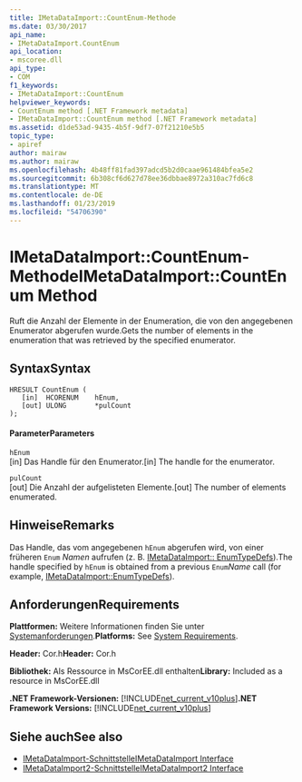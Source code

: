 ```yaml
---
title: IMetaDataImport::CountEnum-Methode
ms.date: 03/30/2017
api_name:
- IMetaDataImport.CountEnum
api_location:
- mscoree.dll
api_type:
- COM
f1_keywords:
- IMetaDataImport::CountEnum
helpviewer_keywords:
- CountEnum method [.NET Framework metadata]
- IMetaDataImport::CountEnum method [.NET Framework metadata]
ms.assetid: d1de53ad-9435-4b5f-9df7-07f21210e5b5
topic_type:
- apiref
author: mairaw
ms.author: mairaw
ms.openlocfilehash: 4b48ff81fad397adcd5b2d0caae961484bfea5e2
ms.sourcegitcommit: 6b308cf6d627d78ee36dbbae8972a310ac7fd6c8
ms.translationtype: MT
ms.contentlocale: de-DE
ms.lasthandoff: 01/23/2019
ms.locfileid: "54706390"
---
```

# <a name="imetadataimportcountenum-method"></a><span data-ttu-id="997e2-102">IMetaDataImport::CountEnum-Methode</span><span class="sxs-lookup"><span data-stu-id="997e2-102">IMetaDataImport::CountEnum Method</span></span>
<span data-ttu-id="997e2-103">Ruft die Anzahl der Elemente in der Enumeration, die von den angegebenen Enumerator abgerufen wurde.</span><span class="sxs-lookup"><span data-stu-id="997e2-103">Gets the number of elements in the enumeration that was retrieved by the specified enumerator.</span></span>  
  
## <a name="syntax"></a><span data-ttu-id="997e2-104">Syntax</span><span class="sxs-lookup"><span data-stu-id="997e2-104">Syntax</span></span>  
  
```  
HRESULT CountEnum (  
   [in]  HCORENUM    hEnum,   
   [out] ULONG       *pulCount  
);  
```  
  
#### <a name="parameters"></a><span data-ttu-id="997e2-105">Parameter</span><span class="sxs-lookup"><span data-stu-id="997e2-105">Parameters</span></span>  
 `hEnum`  
 <span data-ttu-id="997e2-106">[in] Das Handle für den Enumerator.</span><span class="sxs-lookup"><span data-stu-id="997e2-106">[in] The handle for the enumerator.</span></span>  
  
 `pulCount`  
 <span data-ttu-id="997e2-107">[out] Die Anzahl der aufgelisteten Elemente.</span><span class="sxs-lookup"><span data-stu-id="997e2-107">[out] The number of elements enumerated.</span></span>  
  
## <a name="remarks"></a><span data-ttu-id="997e2-108">Hinweise</span><span class="sxs-lookup"><span data-stu-id="997e2-108">Remarks</span></span>  
 <span data-ttu-id="997e2-109">Das Handle, das vom angegebenen `hEnum` abgerufen wird, von einer früheren `Enum` *Namen* aufrufen (z. B. [IMetaDataImport:: EnumTypeDefs](../../../../docs/framework/unmanaged-api/metadata/imetadataimport-enumtypedefs-method.md)).</span><span class="sxs-lookup"><span data-stu-id="997e2-109">The handle specified by `hEnum` is obtained from a previous `Enum`*Name* call (for example, [IMetaDataImport::EnumTypeDefs](../../../../docs/framework/unmanaged-api/metadata/imetadataimport-enumtypedefs-method.md)).</span></span>  
  
## <a name="requirements"></a><span data-ttu-id="997e2-110">Anforderungen</span><span class="sxs-lookup"><span data-stu-id="997e2-110">Requirements</span></span>  
 <span data-ttu-id="997e2-111">**Plattformen:** Weitere Informationen finden Sie unter [Systemanforderungen](../../../../docs/framework/get-started/system-requirements.md).</span><span class="sxs-lookup"><span data-stu-id="997e2-111">**Platforms:** See [System Requirements](../../../../docs/framework/get-started/system-requirements.md).</span></span>  
  
 <span data-ttu-id="997e2-112">**Header:** Cor.h</span><span class="sxs-lookup"><span data-stu-id="997e2-112">**Header:** Cor.h</span></span>  
  
 <span data-ttu-id="997e2-113">**Bibliothek:** Als Ressource in MsCorEE.dll enthalten</span><span class="sxs-lookup"><span data-stu-id="997e2-113">**Library:** Included as a resource in MsCorEE.dll</span></span>  
  
 <span data-ttu-id="997e2-114">**.NET Framework-Versionen:** [!INCLUDE[net_current_v10plus](../../../../includes/net-current-v10plus-md.md)]</span><span class="sxs-lookup"><span data-stu-id="997e2-114">**.NET Framework Versions:** [!INCLUDE[net_current_v10plus](../../../../includes/net-current-v10plus-md.md)]</span></span>  
  
## <a name="see-also"></a><span data-ttu-id="997e2-115">Siehe auch</span><span class="sxs-lookup"><span data-stu-id="997e2-115">See also</span></span>
- [<span data-ttu-id="997e2-116">IMetaDataImport-Schnittstelle</span><span class="sxs-lookup"><span data-stu-id="997e2-116">IMetaDataImport Interface</span></span>](../../../../docs/framework/unmanaged-api/metadata/imetadataimport-interface.md)
- [<span data-ttu-id="997e2-117">IMetaDataImport2-Schnittstelle</span><span class="sxs-lookup"><span data-stu-id="997e2-117">IMetaDataImport2 Interface</span></span>](../../../../docs/framework/unmanaged-api/metadata/imetadataimport2-interface.md)
